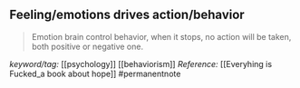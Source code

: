 Feeling/emotions drives action/behavior
---
>Emotion brain control behavior, when it stops, no action will be taken, both positive or negative one.

_keyword/tag:_ [[psychology]] [[behaviorism]]
_Reference:_ [[Everyhing is Fucked_a book about hope]]
#permanentnote

